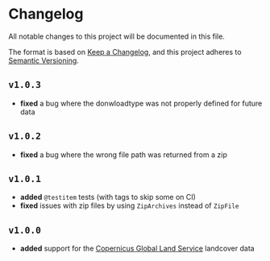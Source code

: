 # Changelog

All notable changes to this project will be documented in this file.

The format is based on [Keep a Changelog](https://keepachangelog.com/en/1.1.0/),
and this project adheres to [Semantic Versioning](https://semver.org/spec/v2.0.0.html).

## `v1.0.3`

- **fixed** a bug where the donwloadtype was not properly defined for future data

## `v1.0.2`

- **fixed** a bug where the wrong file path was returned from a zip

## `v1.0.1`

- **added** `@testitem` tests (with tags to skip some on CI)
- **fixed** issues with zip files by using `ZipArchives` instead of `ZipFile`

## `v1.0.0`

- **added** support for the [Copernicus Global Land Service](https://zenodo.org/records/3939050) landcover data

